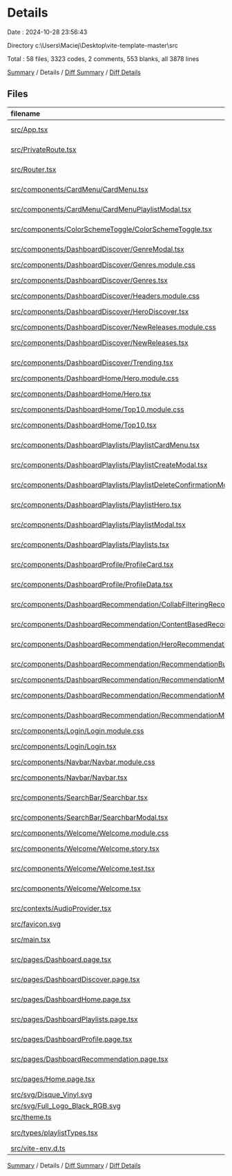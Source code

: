# Details

Date : 2024-10-28 23:56:43

Directory c:\\Users\\Maciej\\Desktop\\vite-template-master\\src

Total : 58 files,  3323 codes, 2 comments, 553 blanks, all 3878 lines

[Summary](results.md) / Details / [Diff Summary](diff.md) / [Diff Details](diff-details.md)

## Files
| filename | language | code | comment | blank | total |
| :--- | :--- | ---: | ---: | ---: | ---: |
| [src/App.tsx](/src/App.tsx) | TypeScript JSX | 11 | 0 | 2 | 13 |
| [src/PrivateRoute.tsx](/src/PrivateRoute.tsx) | TypeScript JSX | 9 | 0 | 2 | 11 |
| [src/Router.tsx](/src/Router.tsx) | TypeScript JSX | 52 | 0 | 4 | 56 |
| [src/components/CardMenu/CardMenu.tsx](/src/components/CardMenu/CardMenu.tsx) | TypeScript JSX | 45 | 0 | 8 | 53 |
| [src/components/CardMenu/CardMenuPlaylistModal.tsx](/src/components/CardMenu/CardMenuPlaylistModal.tsx) | TypeScript JSX | 93 | 0 | 19 | 112 |
| [src/components/ColorSchemeToggle/ColorSchemeToggle.tsx](/src/components/ColorSchemeToggle/ColorSchemeToggle.tsx) | TypeScript JSX | 11 | 0 | 3 | 14 |
| [src/components/DashboardDiscover/GenreModal.tsx](/src/components/DashboardDiscover/GenreModal.tsx) | TypeScript JSX | 120 | 0 | 13 | 133 |
| [src/components/DashboardDiscover/Genres.module.css](/src/components/DashboardDiscover/Genres.module.css) | CSS | 7 | 0 | 4 | 11 |
| [src/components/DashboardDiscover/Genres.tsx](/src/components/DashboardDiscover/Genres.tsx) | TypeScript JSX | 140 | 0 | 17 | 157 |
| [src/components/DashboardDiscover/Headers.module.css](/src/components/DashboardDiscover/Headers.module.css) | CSS | 9 | 0 | 0 | 9 |
| [src/components/DashboardDiscover/HeroDiscover.tsx](/src/components/DashboardDiscover/HeroDiscover.tsx) | TypeScript JSX | 19 | 0 | 4 | 23 |
| [src/components/DashboardDiscover/NewReleases.module.css](/src/components/DashboardDiscover/NewReleases.module.css) | CSS | 42 | 0 | 9 | 51 |
| [src/components/DashboardDiscover/NewReleases.tsx](/src/components/DashboardDiscover/NewReleases.tsx) | TypeScript JSX | 140 | 0 | 13 | 153 |
| [src/components/DashboardDiscover/Trending.tsx](/src/components/DashboardDiscover/Trending.tsx) | TypeScript JSX | 142 | 0 | 23 | 165 |
| [src/components/DashboardHome/Hero.module.css](/src/components/DashboardHome/Hero.module.css) | CSS | 62 | 0 | 9 | 71 |
| [src/components/DashboardHome/Hero.tsx](/src/components/DashboardHome/Hero.tsx) | TypeScript JSX | 25 | 0 | 4 | 29 |
| [src/components/DashboardHome/Top10.module.css](/src/components/DashboardHome/Top10.module.css) | CSS | 42 | 0 | 9 | 51 |
| [src/components/DashboardHome/Top10.tsx](/src/components/DashboardHome/Top10.tsx) | TypeScript JSX | 97 | 0 | 15 | 112 |
| [src/components/DashboardPlaylists/PlaylistCardMenu.tsx](/src/components/DashboardPlaylists/PlaylistCardMenu.tsx) | TypeScript JSX | 72 | 0 | 13 | 85 |
| [src/components/DashboardPlaylists/PlaylistCreateModal.tsx](/src/components/DashboardPlaylists/PlaylistCreateModal.tsx) | TypeScript JSX | 48 | 0 | 12 | 60 |
| [src/components/DashboardPlaylists/PlaylistDeleteConfirmationModal.tsx](/src/components/DashboardPlaylists/PlaylistDeleteConfirmationModal.tsx) | TypeScript JSX | 0 | 0 | 1 | 1 |
| [src/components/DashboardPlaylists/PlaylistHero.tsx](/src/components/DashboardPlaylists/PlaylistHero.tsx) | TypeScript JSX | 22 | 0 | 5 | 27 |
| [src/components/DashboardPlaylists/PlaylistModal.tsx](/src/components/DashboardPlaylists/PlaylistModal.tsx) | TypeScript JSX | 73 | 0 | 9 | 82 |
| [src/components/DashboardPlaylists/Playlists.tsx](/src/components/DashboardPlaylists/Playlists.tsx) | TypeScript JSX | 95 | 0 | 19 | 114 |
| [src/components/DashboardProfile/ProfileCard.tsx](/src/components/DashboardProfile/ProfileCard.tsx) | TypeScript JSX | 69 | 0 | 11 | 80 |
| [src/components/DashboardProfile/ProfileData.tsx](/src/components/DashboardProfile/ProfileData.tsx) | TypeScript JSX | 104 | 0 | 16 | 120 |
| [src/components/DashboardRecommendation/CollabFilteringRecommendationModal.tsx](/src/components/DashboardRecommendation/CollabFilteringRecommendationModal.tsx) | TypeScript JSX | 225 | 0 | 32 | 257 |
| [src/components/DashboardRecommendation/ContentBasedRecommendationModal.tsx](/src/components/DashboardRecommendation/ContentBasedRecommendationModal.tsx) | TypeScript JSX | 274 | 0 | 25 | 299 |
| [src/components/DashboardRecommendation/HeroRecommendation.tsx](/src/components/DashboardRecommendation/HeroRecommendation.tsx) | TypeScript JSX | 19 | 0 | 3 | 22 |
| [src/components/DashboardRecommendation/RecommendationButtons.tsx](/src/components/DashboardRecommendation/RecommendationButtons.tsx) | TypeScript JSX | 51 | 0 | 18 | 69 |
| [src/components/DashboardRecommendation/RecommendationManual.module.css](/src/components/DashboardRecommendation/RecommendationManual.module.css) | CSS | 14 | 0 | 2 | 16 |
| [src/components/DashboardRecommendation/RecommendationManual.tsx](/src/components/DashboardRecommendation/RecommendationManual.tsx) | TypeScript JSX | 303 | 0 | 36 | 339 |
| [src/components/DashboardRecommendation/RecommendationManualModal.tsx](/src/components/DashboardRecommendation/RecommendationManualModal.tsx) | TypeScript JSX | 117 | 0 | 12 | 129 |
| [src/components/Login/Login.module.css](/src/components/Login/Login.module.css) | CSS | 22 | 0 | 6 | 28 |
| [src/components/Login/Login.tsx](/src/components/Login/Login.tsx) | TypeScript JSX | 131 | 0 | 27 | 158 |
| [src/components/Navbar/Navbar.module.css](/src/components/Navbar/Navbar.module.css) | CSS | 57 | 0 | 10 | 67 |
| [src/components/Navbar/Navbar.tsx](/src/components/Navbar/Navbar.tsx) | TypeScript JSX | 66 | 0 | 8 | 74 |
| [src/components/SearchBar/Searchbar.tsx](/src/components/SearchBar/Searchbar.tsx) | TypeScript JSX | 33 | 0 | 8 | 41 |
| [src/components/SearchBar/SearchbarModal.tsx](/src/components/SearchBar/SearchbarModal.tsx) | TypeScript JSX | 106 | 0 | 17 | 123 |
| [src/components/Welcome/Welcome.module.css](/src/components/Welcome/Welcome.module.css) | CSS | 9 | 0 | 2 | 11 |
| [src/components/Welcome/Welcome.story.tsx](/src/components/Welcome/Welcome.story.tsx) | TypeScript JSX | 5 | 0 | 3 | 8 |
| [src/components/Welcome/Welcome.test.tsx](/src/components/Welcome/Welcome.test.tsx) | TypeScript JSX | 11 | 0 | 2 | 13 |
| [src/components/Welcome/Welcome.tsx](/src/components/Welcome/Welcome.tsx) | TypeScript JSX | 22 | 0 | 2 | 24 |
| [src/contexts/AudioProvider.tsx](/src/contexts/AudioProvider.tsx) | TypeScript JSX | 41 | 0 | 8 | 49 |
| [src/favicon.svg](/src/favicon.svg) | XML | 1 | 0 | 1 | 2 |
| [src/main.tsx](/src/main.tsx) | TypeScript JSX | 4 | 0 | 2 | 6 |
| [src/pages/Dashboard.page.tsx](/src/pages/Dashboard.page.tsx) | TypeScript JSX | 29 | 0 | 5 | 34 |
| [src/pages/DashboardDiscover.page.tsx](/src/pages/DashboardDiscover.page.tsx) | TypeScript JSX | 19 | 0 | 5 | 24 |
| [src/pages/DashboardHome.page.tsx](/src/pages/DashboardHome.page.tsx) | TypeScript JSX | 13 | 0 | 3 | 16 |
| [src/pages/DashboardPlaylists.page.tsx](/src/pages/DashboardPlaylists.page.tsx) | TypeScript JSX | 10 | 0 | 3 | 13 |
| [src/pages/DashboardProfile.page.tsx](/src/pages/DashboardProfile.page.tsx) | TypeScript JSX | 13 | 0 | 3 | 16 |
| [src/pages/DashboardRecommendation.page.tsx](/src/pages/DashboardRecommendation.page.tsx) | TypeScript JSX | 17 | 0 | 4 | 21 |
| [src/pages/Home.page.tsx](/src/pages/Home.page.tsx) | TypeScript JSX | 11 | 0 | 2 | 13 |
| [src/svg/Disque_Vinyl.svg](/src/svg/Disque_Vinyl.svg) | XML | 120 | 0 | 48 | 168 |
| [src/svg/Full_Logo_Black_RGB.svg](/src/svg/Full_Logo_Black_RGB.svg) | XML | 1 | 0 | 0 | 1 |
| [src/theme.ts](/src/theme.ts) | TypeScript | 3 | 1 | 2 | 6 |
| [src/types/playlistTypes.tsx](/src/types/playlistTypes.tsx) | TypeScript JSX | 27 | 0 | 9 | 36 |
| [src/vite-env.d.ts](/src/vite-env.d.ts) | TypeScript | 0 | 1 | 1 | 2 |

[Summary](results.md) / Details / [Diff Summary](diff.md) / [Diff Details](diff-details.md)